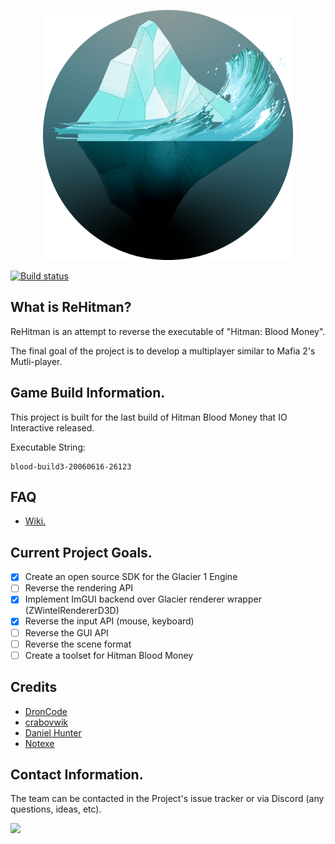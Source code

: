 <p align="center">
	<img width="400" height="400" src="GitHub/logo.png">
</p>

[![Build status](https://ci.appveyor.com/api/projects/status/300yrxlxkmeyi5le?svg=true)](https://ci.appveyor.com/project/DronCode/rehitman-9uw4c)

What is ReHitman?
---------------

ReHitman is an attempt to reverse the executable of "Hitman: Blood Money".

The final goal of the project is to develop a multiplayer similar to Mafia 2's Mutli-player.

Game Build Information.
---------------

This project is built for the last build of Hitman Blood Money that IO Interactive released.

Executable String:

	blood-build3-20060616-26123

FAQ
---------------
 * [Wiki.](https://github.com/ReGlacier/ReHitman/wiki)

Current Project Goals.
---------------

 - [x] Create an open source SDK for the Glacier 1 Engine
 - [ ] Reverse the rendering API
 - [x] Implement ImGUI backend over Glacier renderer wrapper (ZWintelRendererD3D)
 - [x] Reverse the input API (mouse, keyboard)
 - [ ] Reverse the GUI API
 - [ ] Reverse the scene format
 - [ ] Create a toolset for Hitman Blood Money

Credits
------

 * [DronCode](https://github.com/DronCode)
 * [crabovwik](https://github.com/crabovwik)
 * [Daniel Hunter](https://github.com/HHCHunter)
 * [Notexe](https://github.com/Notexe)

Contact Information.
---------------

The team can be contacted in the Project's issue tracker or via Discord (any questions, ideas, etc).

<a href="https://discord.gg/V5grGRw">
	<img src="https://img.shields.io/badge/discord-join-7289DA.svg?logo=discord&longCache=true&style=flat" />
</a>
